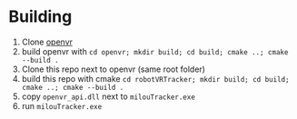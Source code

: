 # Building

1. Clone [openvr](https://github.com/ValveSoftware/openvr)
2. build openvr with `cd openvr; mkdir build; cd build; cmake ..; cmake --build .`
3. Clone this repo next to openvr (same root folder)
4. build this repo with cmake `cd robotVRTracker; mkdir build; cd build; cmake ..; cmake --build .`
5. copy `openvr_api.dll` next to `milouTracker.exe`
6. run `milouTracker.exe` 
